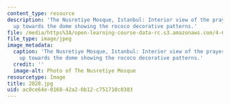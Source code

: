 ```yaml
---
content_type: resource
description: 'The Nusretiye Mosque, Istanbul: Interior view of the prayer hall looking
  up towards the dome showing the rococo decorative patterns.'
file: /media/https%3A/open-learning-course-data-rc.s3.amazonaws.com/4-614-religious-architecture-and-islamic-cultures-fall-2002/ac0ce64e016842a20b12c751710c0383_2028.jpg
file_type: image/jpeg
image_metadata:
  caption: 'The Nusretiye Mosque, Istanbul: Interior view of the prayer hall looking
    up towards the dome showing the rococo decorative patterns.'
  credit: ''
  image-alt: Photo of The Nusretiye Mosque
resourcetype: Image
title: 2028.jpg
uid: ac0ce64e-0168-42a2-0b12-c751710c0383
---
```

